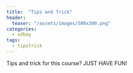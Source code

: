 ```yaml
---
title:  "Tips and Trick"
header:
  teaser: "/assets/images/500x300.png"
categories: 
  - vdbay
tags:
  - tipstrick
---
```


Tips and trick for this course? JUST HAVE FUN!